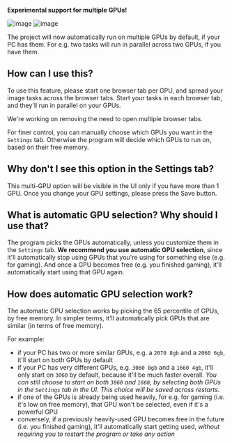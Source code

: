 **Experimental support for multiple GPUs!**

![image](https://user-images.githubusercontent.com/844287/202389537-3114474a-a850-49c7-800d-8db891e93fd9.png)
![image](https://user-images.githubusercontent.com/844287/202389573-8406ef69-0f58-402c-a6b2-2fbc135c0c89.png)

The project will now automatically run on multiple GPUs by default, if your PC has them. For e.g. two tasks will run in parallel across two GPUs, if you have them.

## How can I use this?
To use this feature, please start one browser tab per GPU, and spread your image tasks across the browser tabs. Start your tasks in each browser tab, and they'll run in parallel on your GPUs.

We're working on removing the need to open multiple browser tabs.

For finer control, you can manually choose which GPUs you want in the `Settings` tab. Otherwise the program will decide which GPUs to run on, based on their free memory.

## Why don't I see this option in the Settings tab?
This multi-GPU option will be visible in the UI only if you have more than 1 GPU. Once you change your GPU settings, please press the Save button.

## What is automatic GPU selection? Why should I use that?
The program picks the GPUs automatically, unless you customize them in the `Settings` tab. **We recommend you use automatic GPU selection**, since it'll automatically stop using GPUs that you're using for something else (e.g. for gaming). And once a GPU becomes free (e.g. you finished gaming), it'll automatically start using that GPU again.

## How does automatic GPU selection work?
The automatic GPU selection works by picking the 65 percentile of GPUs, by free memory. In simpler terms, it'll automatically pick GPUs that are similar (in terms of free memory).

For example:
- if your PC has two or more similar GPUs, e.g. a `2070 8gb` and a `2060 6gb`, it'll start on both GPUs by default
- if your PC has very different GPUs, e.g. `3060 8gb` and a `1660 4gb`, it'll only start on `3060` by default, because it'll be much faster overall. *You can still choose to start on both `3060` and `1660`, by selecting both GPUs in the `Settings` tab in the UI. This choice will be saved across restarts.*
- if one of the GPUs is already being used heavily, for e.g. for gaming (i.e. it's low on free memory), that GPU won't be selected, even if it's a powerful GPU
- conversely, if a previously heavily-used GPU becomes free in the future (i.e. you finished gaming), it'll automatically start getting used, *without requiring you to restart the program or take any action*
